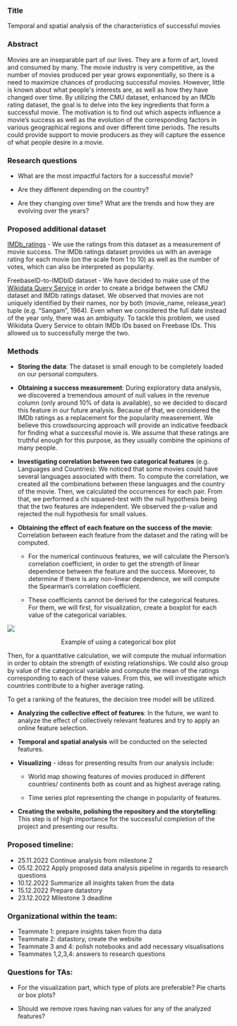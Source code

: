 ### Title

Temporal and spatial analysis of the characteristics of successful movies

  

### Abstract

Movies are an inseparable part of our lives. They are a form of art, loved and consumed by many. The movie industry is very competitive, as the number of movies produced per year grows exponentially, so there is a need to maximize chances of producing successful movies. However, little is known about what people's interests are, as well as how they have changed over time. By utilizing the CMU dataset, enhanced by an IMDb rating dataset, the goal is to delve into the key ingredients that form a successful movie. The motivation is to find out which aspects influence a movie’s success as well as the evolution of the corresponding factors in various geographical regions and over different time periods. The results could provide support to movie producers as they will capture the essence of what people desire in a movie.



### Research questions

-   What are the most impactful factors for a successful movie?
    
-   Are they different depending on the country?
    
-   Are they changing over time? What are the trends and how they are evolving over the years?



### Proposed additional dataset

[IMDb_ratings](https://www.imdb.com/interfaces/) - We use the ratings from this dataset as a measurement of movie success. The IMDb ratings dataset provides us with an average rating for each movie (on the scale from 1 to 10) as well as the number of votes, which can also be interpreted as popularity.


FreebaseID-to-IMDbID dataset - We have decided to make use of the [Wikidata Query Service](https://query.wikidata.org/#PREFIX%20wd%3A%20%3Chttp%3A%2F%2Fwww.wikidata.org%2Fentity%2F%3E%0APREFIX%20wdt%3A%20%3Chttp%3A%2F%2Fwww.wikidata.org%2Fprop%2Fdirect%2F%3E%0APREFIX%20wikibase%3A%20%3Chttp%3A%2F%2Fwikiba.se%2Fontology%23%3E%0A%0ASELECT%20%3Fitem%20%3FfreebaseID%20%3FimdbID%0AWHERE%20%7B%0A%20%20%3Fitem%20wdt%3AP31%2Fwdt%3AP279%2a%20wd%3AQ11424.%0A%20%20%3Fitem%20wdt%3AP646%20%3FfreebaseID.%0A%20%20%3Fitem%20wdt%3AP345%20%3FimdbID.%0A%20%20%7D) in order to create a bridge between the CMU dataset and IMDb ratings dataset. We observed that movies are not uniquely identified by their names, nor by both (movie_name, release_year) tuple (e.g. “Sangam”, 1964). Even when we considered the full date instead of the year only, there was an ambiguity. To tackle this problem, we used Wikidata Query Service to obtain IMDb IDs based on Freebase IDs. This allowed us to successfully merge the two.



### Methods

-   **Storing the data**:
The dataset is small enough to be completely loaded on our personal computers.


-   **Obtaining a success measurement**:
During exploratory data analysis, we discovered a tremendous amount of null values in the revenue column (only around 10% of data is available), so we decided to discard this feature in our future analysis. Because of that, we considered the IMDb ratings as a replacement for the popularity measerement. We believe this crowdsourcing approach will provide an indicative feedback for finding what a successful movie is. We assume that these ratings are truthful enough for this purpose, as they usually combine the opinions of many people.



-   **Investigating correlation between two categorical features** (e.g. Languages and Countries):
We noticed that some movies could have several languages associated with them. To compute the correlation, we created all the combinations between these languages and the country of the movie. Then, we calculated the occurrences for each pair. From that, we performed a chi squared-test with the null hypothesis being that the two features are independent. We observed the p-value and rejected the null hypothesis for small values.



-   **Obtaining the effect of each feature on the success of the movie**:
Correlation between each feature from the dataset and the rating will be computed.

    -   For the numerical continuous features, we will calculate the Pierson’s correlation coefficient, in order to get the strength of linear dependence between the feature and the success. Moreover, to determine if there is any non-linear dependence, we will compute the Spearman’s correlation coefficient.

    -   These coefficients cannot be derived for the categorical features. For them, we will first, for visualization, create a boxplot for each value of the categorical variables.
    
![](https://lh6.googleusercontent.com/tbTpR_fS_f-NGpnRMqGvntsdTSdwp5q8v1gyoDTtxU-rExv3hXrBUWnzHHc80rhzTBpZMzr79NMgxgZo6LLH2x2IvA69AA7BH146mm8nvJU1iFJgSTHRgSYu259l1_1HAX3NepnsA4L4kEwOl689nEUZiA1g4hvELdXS3GvQgcWIJZFpN_fjgZGFjr9Z7Q)
<p align = "center">Example of using a categorical box plot</p>

Then, for a quantitative calculation, we will compute the mutual information in order to obtain the strength of existing relationships. We could also group by value of the categorical variable and compute the mean of the ratings corresponding to each of these values. From this, we will investigate which countries contribute to a higher average rating.

To get a ranking of the features, the decision tree model will be utilized.



-   **Analyzing the collective effect of features**: In the future, we want to analyze the effect of collectively relevant features and try to apply an online feature selection.



-   **Temporal and spatial analysis** will be conducted on the selected features.



-   **Visualizing** - ideas for presenting results from our analysis include:

    -   World map showing features of movies produced in different countries/ continents both as count and as highest average rating.
    
    -   Time series plot representing the change in popularity of features.



-   **Creating the website, polishing the repository and the storytelling**: This step is of high importance for the successful completion of the project and presenting our results.



### Proposed timeline:

-   25.11.2022 Continue analysis from milestone 2
-   05.12.2022 Apply proposed data analysis pipeline in regards to research questions
-   10.12.2022 Summarize all insights taken from the data
-   15.12.2022 Prepare datastory
-   23.12.2022 Milestone 3 deadline



### Organizational within the team:
 
-   Teammate 1: prepare insights taken from tha data
-   Teammate 2: datastory, create the website
-   Teammate 3 and 4: polish notebooks and add necessary visualisations
-   Teammates 1,2,3,4: answers to research questions



### Questions for TAs:

-   For the visualization part, which type of plots are preferable? Pie charts or box plots?
    
-   Should we remove rows having nan values for any of the analyzed features?
